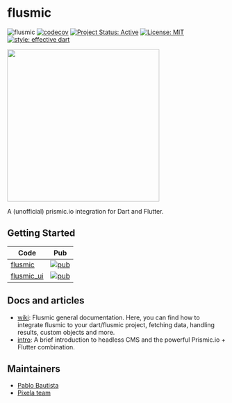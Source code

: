 
# flusmic
![flusmic](https://github.com/PixelaGt/flusmic/workflows/flusmic/badge.svg?branch=master&event=push)
[![codecov](https://codecov.io/gh/PixelaGt/flusmic/branch/master/graph/badge.svg)](https://codecov.io/gh/PixelaGt/flusmic)
[![Project Status: Active](https://www.repostatus.org/badges/latest/active.svg)](https://www.repostatus.org/#active)
[![License: MIT](https://img.shields.io/badge/license-MIT-blue.svg)](https://opensource.org/licenses/MIT)
[![style: effective dart](https://img.shields.io/badge/style-effective_dart-40c4ff.svg)](https://github.com/pblinux/end_credits)

<img src="https://raw.githubusercontent.com/PixelaGt/flusmic/master/images/flusmic.png" width="350">

A (unofficial) prismic.io integration for Dart and Flutter.

## Getting Started

| Code | Pub |
| ---- | --- |
| [flusmic](https://github.com/PixelaGt/flusmic/tree/master/packages/flusmic) | [![pub](https://img.shields.io/badge/pub-2.0.0-blue)](https://pub.dev/packages/flusmic) |
| [flusmic_ui](https://github.com/PixelaGt/flusmic/tree/master/packages/flusmic_ui) | [![pub](https://img.shields.io/badge/pub-1.0.0-blue)](https://pub.dev/packages/flusmic_ui) |


## Docs and articles
- [wiki](https://github.com/PixelaGt/flusmic/wiki): Flusmic general documentation. Here, you can find how to integrate flusmic to your dart/flusmic project, fetching data, handling results, custom objects and more.
- [intro](https://medium.com/pixela-gt/manage-your-app-content-with-flutter-and-prismic-io-3e3e4d777c3): A brief introduction to headless CMS and the powerful Prismic.io + Flutter combination.

## Maintainers
- [Pablo Bautista](https://github.com/pblinux)
- [Pixela team](https://github.com/PixelaGt)
